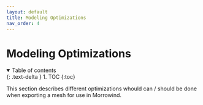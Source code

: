 ```yaml
---
layout: default
title: Modeling Optimizations
nav_order: 4
---
```


# Modeling Optimizations

<details open markdown="block">
  <summary>
    Table of contents
  </summary>
  {: .text-delta }
1. TOC
{:toc}
</details>

This section describes different optimizations whould can / should be done when exporting a mesh for use in Morrowind.
